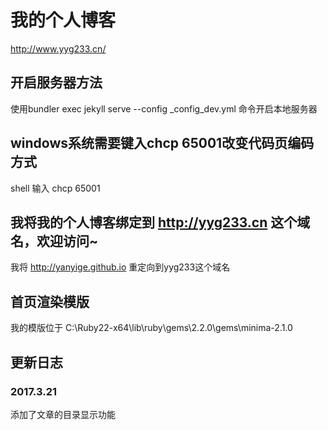 # 我的个人博客
http://www.yyg233.cn/
## 开启服务器方法
使用bundler exec jekyll serve --config _config_dev.yml 命令开启本地服务器
## windows系统需要键入chcp 65001改变代码页编码方式
shell 输入 chcp 65001
## 我将我的个人博客绑定到 http://yyg233.cn 这个域名，欢迎访问~
我将 http://yanyige.github.io 重定向到yyg233这个域名
## 首页渲染模版
我的模版位于 C:\Ruby22-x64\lib\ruby\gems\2.2.0\gems\minima-2.1.0
## 更新日志

### 2017.3.21
添加了文章的目录显示功能
